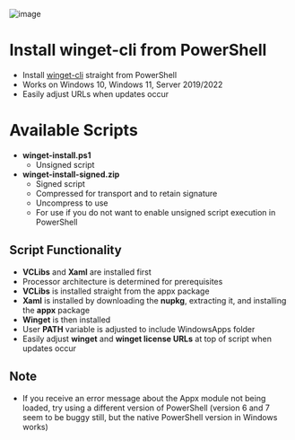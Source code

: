 ![image](https://user-images.githubusercontent.com/49938263/164990481-a82586ac-db45-42b1-b543-c3756eafe045.png)

# Install winget-cli from PowerShell
- Install [winget-cli](https://github.com/microsoft/winget-cli) straight from PowerShell
- Works on Windows 10, Windows 11, Server 2019/2022
- Easily adjust URLs when updates occur

# Available Scripts
- **winget-install.ps1**
  - Unsigned script
- **winget-install-signed.zip**
  - Signed script
  - Compressed for transport and to retain signature
  - Uncompress to use
  - For use if you do not want to enable unsigned script execution in PowerShell

## Script Functionality

- **VCLibs** and **Xaml** are installed first
- Processor architecture is determined for prerequisites
- **VCLibs** is installed straight from the appx package
- **Xaml** is installed by downloading the **nupkg**, extracting it, and installing the **appx** package
- **Winget** is then installed
- User **PATH** variable is adjusted to include WindowsApps folder
- Easily adjust **winget** and **winget license URLs** at top of script when updates occur

## Note

- If you receive an error message about the Appx module not being loaded, try using a different version of PowerShell (version 6 and 7 seem to be buggy still, but the native PowerShell version in Windows works)
